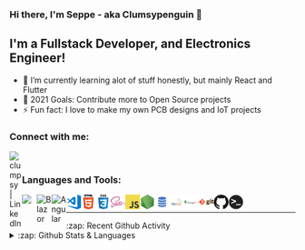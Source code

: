 ### Hi there, I'm Seppe - aka Clumsypenguin 👋

## I'm a Fullstack Developer, and Electronics Engineer!

- 🌱 I’m currently learning alot of stuff honestly, but mainly React and Flutter
- 🥅 2021 Goals: Contribute more to Open Source projects
- ⚡ Fun fact: I love to make my own PCB designs and IoT projects

### Connect with me:

[<img align="left" alt="clumpsy | LinkedIn" width="22px" src="https://cdn.jsdelivr.net/npm/simple-icons@v3/icons/linkedin.svg" />][linkedin]

<br />

### Languages and Tools:
<img align="left" width="26px" src="https://avatars2.githubusercontent.com/u/9141961?s=200&amp;"/>
<img align="left" alt="Blazor" width="26px" src="https://upload.wikimedia.org/wikipedia/commons/d/d0/Blazor.png"/>
<img align="left" alt="Angular" width="26px" src="https://upload.wikimedia.org/wikipedia/commons/thumb/c/cf/Angular_full_color_logo.svg/1280px-Angular_full_color_logo.svg.png"/>
<img align="left" alt="Visual Studio Code" width="26px" src="https://raw.githubusercontent.com/github/explore/80688e429a7d4ef2fca1e82350fe8e3517d3494d/topics/visual-studio-code/visual-studio-code.png" />
<img align="left" alt="HTML5" width="26px" src="https://raw.githubusercontent.com/github/explore/80688e429a7d4ef2fca1e82350fe8e3517d3494d/topics/html/html.png" />
<img align="left" alt="CSS3" width="26px" src="https://raw.githubusercontent.com/github/explore/80688e429a7d4ef2fca1e82350fe8e3517d3494d/topics/css/css.png" />
<img align="left" alt="Sass" width="26px" src="https://raw.githubusercontent.com/github/explore/80688e429a7d4ef2fca1e82350fe8e3517d3494d/topics/sass/sass.png" />
<img align="left" alt="JavaScript" width="26px" src="https://raw.githubusercontent.com/github/explore/80688e429a7d4ef2fca1e82350fe8e3517d3494d/topics/javascript/javascript.png"/>
<img align="left" alt="Node.js" width="26px" src="https://raw.githubusercontent.com/github/explore/80688e429a7d4ef2fca1e82350fe8e3517d3494d/topics/nodejs/nodejs.png" />
<img align="left" alt="SQL" width="26px" src="https://raw.githubusercontent.com/github/explore/80688e429a7d4ef2fca1e82350fe8e3517d3494d/topics/sql/sql.png" />
<img align="left" alt="MySQL" width="26px" src="https://raw.githubusercontent.com/github/explore/80688e429a7d4ef2fca1e82350fe8e3517d3494d/topics/mysql/mysql.png" />
<img align="left" alt="MongoDB" width="26px" src="https://raw.githubusercontent.com/github/explore/80688e429a7d4ef2fca1e82350fe8e3517d3494d/topics/mongodb/mongodb.png" />
<img align="left" alt="Git" width="26px" src="https://raw.githubusercontent.com/github/explore/80688e429a7d4ef2fca1e82350fe8e3517d3494d/topics/git/git.png" />
<img align="left" alt="GitHub" width="26px" src="https://raw.githubusercontent.com/github/explore/78df643247d429f6cc873026c0622819ad797942/topics/github/github.png" />
<img align="left" alt="Terminal" width="26px" src="https://raw.githubusercontent.com/github/explore/80688e429a7d4ef2fca1e82350fe8e3517d3494d/topics/terminal/terminal.png" />

<br />

---
  <summary>:zap: Recent Github Activity</summary>

</details>

<details>
    <br />
  <summary>:zap: Github Stats & Languages</summary>
  <img align="left" alt="" src="https://github-readme-stats.vercel.app/api?username=clumsyPenguin"/>
  <img align="left" alt="clumsy Github Stats" src="https://github-readme-stats.vercel.app/api/top-langs/?username=clumsyPenguin" />
</details>

[linkedin]: https://www.linkedin.com/in/seppe-geerinckx-30b236156/
